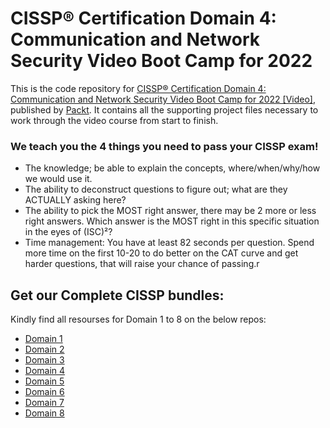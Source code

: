


# CISSP®️ Certification Domain 4: Communication and Network Security Video Boot Camp for 2022
This is the code repository for [CISSP®️ Certification Domain 4: Communication and Network Security Video Boot Camp for 2022 [Video]](https://www.packtpub.com/product/cissp-certification-domain-4-communication-and-network-security-video-boot-camp-for-2022/9781838648985?_ga=2.62113836.1821478721.1660805166-1836380341.1660805166), published by [Packt](https://www.packtpub.com/?utm_source=github). It contains all the supporting project files necessary to work through the video course from start to finish.

### We teach you the 4 things you need to pass your CISSP exam!

- The knowledge; be able to explain the concepts, where/when/why/how we would use it.
- The ability to deconstruct questions to figure out; what are they ACTUALLY asking here?
- The ability to pick the MOST right answer, there may be 2 more or less right answers.
Which answer is the MOST right in this specific situation in the eyes of (ISC)²?
- Time management: You have at least 82 seconds per question.
Spend more time on the first 10-20 to do better on the CAT curve and get harder questions, that will raise your chance of passing.r

## Get our Complete CISSP bundles:
Kindly find all resourses for Domain 1 to 8 on the below repos:
- [Domain 1](https://github.com/bagcheap/CISSP-Certification-Domain-1-Security-and-Risk-Management-Video-Boot-Camp-2022)
- [Domain 2](https://github.com/bagcheap/CISSP-Certification-Domain-2-Asset-Security-Video-Boot-Camp-2022)
- [Domain 3](https://github.com/bagcheap/CISSP-Certification-Domain-3-Security-Architecture-and-Engineering-Video-Boot-Camp-2022)
- [Domain 4](https://github.com/bagcheap/CISSP-Certification-Domain-4-Communication-and-Network-Security-Video-Boot-Camp-2022)
- [Domain 5](https://github.com/bagcheap/CISSP-Certification-Domain-5-Identity-and-Access-Management-IAM-Video-Boot-Camp-2022)
- [Domain 6](https://github.com/bagcheap/CISSP-Certification-Domain-6-Security-Assessment-and-Testing-Video-Boot-Camp-2022)
- [Domain 7](https://github.com/bagcheap/CISSP-Certification-Domain-7-Security-Operations-Video-Boot-Camp-2022)
- [Domain 8](https://github.com/bagcheap/CISSP-Certification-Domain-8-Software-Development-Security-Video-Boot-Camp-2022)

